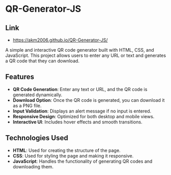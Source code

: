 # QR-Generator-JS
 ## Link
 - https://akm2006.github.io/QR-Generator-JS/

A simple and interactive QR code generator built with HTML, CSS, and JavaScript. This project allows users to enter any URL or text and generates a QR code that they can download.

## Features
- **QR Code Generation**: Enter any text or URL, and the QR code is generated dynamically.
- **Download Option**: Once the QR code is generated, you can download it as a PNG file.
- **Input Validation**: Displays an alert message if no input is entered.
- **Responsive Design**: Optimized for both desktop and mobile views.
- **Interactive UI**: Includes hover effects and smooth transitions.

## Technologies Used
- **HTML**: Used for creating the structure of the page.
- **CSS**: Used for styling the page and making it responsive.
- **JavaScript**: Handles the functionality of generating QR codes and downloading them.
